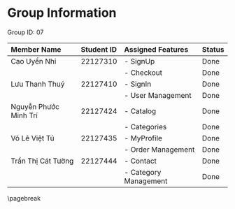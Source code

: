 # Group Information

Group ID: 07

| Member Name        | Student ID | Assigned Features          | Status      |
|:-------------------------|:-----------|:---------------------------|:------|
| Cao Uyển Nhi       | 22127310   | - SignUp                   | Done |
|                    |            | - Checkout                 | Done |
| Lưu Thanh Thuý     | 22127410   | - SignIn                   | Done |
|                    |            | - User Management          | Done |
| Nguyễn Phước Minh Trí      | 22127424   | - Catalog                | Done |
|                    |            | - Categories                | Done |
| Võ Lê Việt Tú      | 22127435   | - MyProfile                | Done |
|                    |            | - Order Management                | Done |
| Trần Thị Cát Tường | 22127444   | - Contact                  | Done |
|                    |            | - Category Management      | Done |

\pagebreak
